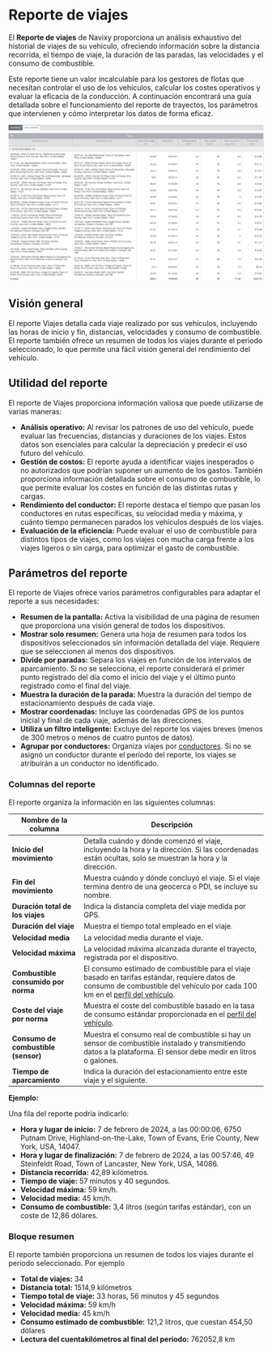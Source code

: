 # Reporte de viajes

El **Reporte de viajes** de Navixy proporciona un análisis exhaustivo del historial de viajes de su vehículo, ofreciendo información sobre la distancia recorrida, el tiempo de viaje, la duración de las paradas, las velocidades y el consumo de combustible.

Este reporte tiene un valor incalculable para los gestores de flotas que necesitan controlar el uso de los vehículos, calcular los costes operativos y evaluar la eficacia de la conducción. A continuación encontrará una guía detallada sobre el funcionamiento del reporte de trayectos, los parámetros que intervienen y cómo interpretar los datos de forma eficaz.

![](../../../gua-del-usuario/reportes/detalles-especficos-del-reporte/attachments/image-20240815-010251.png)

## Visión general

El reporte Viajes detalla cada viaje realizado por sus vehículos, incluyendo las horas de inicio y fin, distancias, velocidades y consumo de combustible. El reporte también ofrece un resumen de todos los viajes durante el periodo seleccionado, lo que permite una fácil visión general del rendimiento del vehículo.

## Utilidad del reporte

El reporte de Viajes proporciona información valiosa que puede utilizarse de varias maneras:

* **Análisis operativo:** Al revisar los patrones de uso del vehículo, puede evaluar las frecuencias, distancias y duraciones de los viajes. Estos datos son esenciales para calcular la depreciación y predecir el uso futuro del vehículo.
* **Gestión de costos:** El reporte ayuda a identificar viajes inesperados o no autorizados que podrían suponer un aumento de los gastos. También proporciona información detallada sobre el consumo de combustible, lo que permite evaluar los costes en función de las distintas rutas y cargas.
* **Rendimiento del conductor:** El reporte destaca el tiempo que pasan los conductores en rutas específicas, su velocidad media y máxima, y cuánto tiempo permanecen parados los vehículos después de los viajes.
* **Evaluación de la eficiencia:** Puede evaluar el uso de combustible para distintos tipos de viajes, como los viajes con mucha carga frente a los viajes ligeros o sin carga, para optimizar el gasto de combustible.

## Parámetros del reporte

El reporte de Viajes ofrece varios parámetros configurables para adaptar el reporte a sus necesidades:

* **Resumen de la pantalla:** Activa la visibilidad de una página de resumen que proporciona una visión general de todos los dispositivos.
* **Mostrar solo resumen:** Genera una hoja de resumen para todos los dispositivos seleccionados sin información detallada del viaje. Requiere que se seleccionen al menos dos dispositivos.
* **Divide por paradas:** Separa los viajes en función de los intervalos de aparcamiento. Si no se selecciona, el reporte considerará el primer punto registrado del día como el inicio del viaje y el último punto registrado como el final del viaje.
* **Muestra la duración de la parada:** Muestra la duración del tiempo de estacionamiento después de cada viaje.
* **Mostrar coordenadas:** Incluye las coordenadas GPS de los puntos inicial y final de cada viaje, además de las direcciones.
* **Utiliza un filtro inteligente:** Excluye del reporte los viajes breves (menos de 300 metros o menos de cuatro puntos de datos).
* **Agrupar por conductores:** Organiza viajes por [conductores](../../gestin-de-flotas/conductores.md). Si no se asignó un conductor durante el período del reporte, los viajes se atribuirán a un conductor no identificado.

### Columnas del reporte

El reporte organiza la información en las siguientes columnas:

| Nombre de la columna                | Descripción                                                                                                                                                                                                                   |
| ----------------------------------- | ----------------------------------------------------------------------------------------------------------------------------------------------------------------------------------------------------------------------------- |
| **Inicio del movimiento**           | Detalla cuándo y dónde comenzó el viaje, incluyendo la hora y la dirección. Si las coordenadas están ocultas, solo se muestran la hora y la dirección.                                                                        |
| **Fin del movimiento**              | Muestra cuándo y dónde concluyó el viaje. Si el viaje termina dentro de una geocerca o PDI, se incluye su nombre.                                                                                                             |
| **Duración total de los viajes**    | Indica la distancia completa del viaje medida por GPS.                                                                                                                                                                        |
| **Duración del viaje**              | Muestra el tiempo total empleado en el viaje.                                                                                                                                                                                 |
| **Velocidad media**                 | La velocidad media durante el viaje.                                                                                                                                                                                          |
| **Velocidad máxima**                | La velocidad máxima alcanzada durante el trayecto, registrada por el dispositivo.                                                                                                                                             |
| **Combustible consumido por norma** | El consumo estimado de combustible para el viaje basado en tarifas estándar, requiere datos de consumo de combustible del vehículo por cada 100 km en el [perfil del vehículo](../../gestin-de-flotas/gestin-de-vehculos.md). |
| **Coste del viaje por norma**       | Muestra el coste del combustible basado en la tasa de consumo estándar proporcionada en el [perfil del vehículo](../../gestin-de-flotas/gestin-de-vehculos.md).                                                               |
| **Consumo de combustible (sensor)** | Muestra el consumo real de combustible si hay un sensor de combustible instalado y transmitiendo datos a la plataforma. El sensor debe medir en litros o galones.                                                             |
| **Tiempo de aparcamiento**          | Indica la duración del estacionamiento entre este viaje y el siguiente.                                                                                                                                                       |

**Ejemplo:**

Una fila del reporte podría indicarlo:

* **Hora y lugar de inicio:** 7 de febrero de 2024, a las 00:00:06, 6750 Putnam Drive, Highland-on-the-Lake, Town of Evans, Erie County, New York, USA, 14047.
* **Hora y lugar de finalización:** 7 de febrero de 2024, a las 00:57:46, 49 Steinfeldt Road, Town of Lancaster, New York, USA, 14086.
* **Distancia recorrida:** 42,89 kilómetros.
* **Tiempo de viaje:** 57 minutos y 40 segundos.
* **Velocidad máxima:** 59 km/h.
* **Velocidad media:** 45 km/h.
* **Consumo de combustible:** 3,4 litros (según tarifas estándar), con un coste de 12,86 dólares.

### Bloque resumen

El reporte también proporciona un resumen de todos los viajes durante el periodo seleccionado. Por ejemplo

* **Total de viajes:** 34
* **Distancia total:** 1514,9 kilómetros
* **Tiempo total de viaje:** 33 horas, 56 minutos y 45 segundos
* **Velocidad máxima:** 59 km/h
* **Velocidad media:** 45 km/h
* **Consumo estimado de combustible:** 121,2 litros, que cuestan 454,50 dólares
* **Lectura del cuentakilómetros al final del periodo:** 762052,8 km
